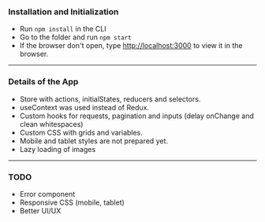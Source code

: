 ### Installation and Initialization
* Run `npm install` in the CLI
* Go to the folder and run `npm start`
* If the browser don't open, type [http://localhost:3000](http://localhost:3000) to view it in the browser.

---

### Details of the App
* Store with actions, initialStates, reducers and selectors.
* useContext was used instead of Redux.
* Custom hooks for requests, pagination and inputs (delay onChange and clean whitespaces)
* Custom CSS with grids and variables.
* Mobile and tablet styles are not prepared yet.
* Lazy loading of images

---

### TODO
* Error component
* Responsive CSS (mobile, tablet)
* Better UI/UX
